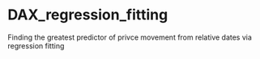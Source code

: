 # DAX_regression_fitting
 Finding the greatest predictor of privce movement from relative dates via regression fitting
